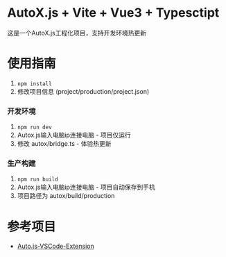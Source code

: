 # AutoX.js + Vite + Vue3 + Typesctipt

这是一个AutoX.js工程化项目，支持开发环境热更新

# 使用指南

1. ```npm install```
2. 修改项目信息 (project/production/project.json)

### 开发环境

1. ```npm run dev```
2. Autox.js输入电脑ip连接电脑 - 项目仅运行
3. 修改 autox/bridge.ts - 体验热更新

### 生产构建
1. ```npm run build```
2. Autox.js输入电脑ip连接电脑 - 项目自动保存到手机
3. 项目路径为 autox/build/production


# 参考项目

* [Auto.js-VSCode-Extension](https://github.com/kkevsekk1/Auto.js-VSCode-Extension)
